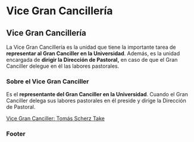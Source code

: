 # Vice Gran Cancillería

## Vice Gran Cancillería

La Vice Gran Cancillería es la unidad que tiene la importante tarea de **representar al Gran Canciller en la Universidad**. Además, es la unidad encargada de **dirigir la Dirección de Pastoral,** en caso de que el Gran Canciller delegue en él las labores pastorales.

### Sobre el Vice Gran Canciller

Es el **representante del Gran Canciller en la Universidad**. Cuando el Gran Canciller delega sus labores pastorales en él preside y dirige la Dirección de Pastoral. 

[Vice Gran Canciller: Tomás Scherz Take](vice-gran-canciller.md)

#### 

### Footer

